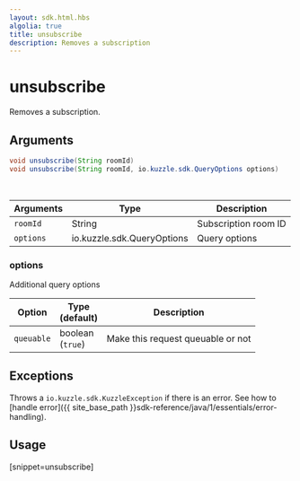 ```yaml
---
layout: sdk.html.hbs
algolia: true
title: unsubscribe
description: Removes a subscription
---
```


# unsubscribe

Removes a subscription.

## Arguments

```java
void unsubscribe(String roomId)
void unsubscribe(String roomId, io.kuzzle.sdk.QueryOptions options)
```

<br/>

| Arguments    | Type    | Description |
|--------------|---------|-------------|
| `roomId` | String | Subscription room ID  |
| `options` | io.kuzzle.sdk.QueryOptions | Query options |

### options

Additional query options

| Option     | Type<br/>(default)    | Description                       |
| ---------- | ------- | --------------------------------- |
| `queuable` | boolean<br/>(`true`) | Make this request queuable or not |

## Exceptions

Throws a `io.kuzzle.sdk.KuzzleException` if there is an error. See how to [handle error]({{ site_base_path }}sdk-reference/java/1/essentials/error-handling).

## Usage

[snippet=unsubscribe]
